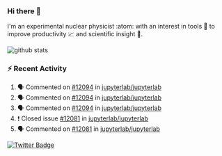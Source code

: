 ### Hi there 👋 

I'm an experimental nuclear physicist :atom: with an interest in tools :wrench: to improve productivity :chart_with_upwards_trend: and scientific insight :telescope:.

![github stats](https://github-readme-stats.vercel.app/api?username=agoose77&show_icons=true&hide_rank=true&hide_title=true&bg_color=30,e76445,904e95&text_color=efe3ec&icon_color=efe3ec)
<!--
**agoose77/agoose77** is a ✨ _special_ ✨ repository because its `README.md` (this file) appears on your GitHub profile.

Here are some ideas to get you started:

- 🔭 I’m currently working on ...
- 🌱 I’m currently learning ...
- 👯 I’m looking to collaborate on ...
- 🤔 I’m looking for help with ...
- 💬 Ask me about ...
- 📫 How to reach me: ...
- 😄 Pronouns: ...
- ⚡ Fun fact: ...
-->

### :zap: Recent Activity
<!--START_SECTION:activity-->
1. 🗣 Commented on [#12094](https://github.com/jupyterlab/jupyterlab/issues/12094) in [jupyterlab/jupyterlab](https://github.com/jupyterlab/jupyterlab)
2. 🗣 Commented on [#12094](https://github.com/jupyterlab/jupyterlab/issues/12094) in [jupyterlab/jupyterlab](https://github.com/jupyterlab/jupyterlab)
3. 🗣 Commented on [#12094](https://github.com/jupyterlab/jupyterlab/issues/12094) in [jupyterlab/jupyterlab](https://github.com/jupyterlab/jupyterlab)
4. ❗️ Closed issue [#12081](https://github.com/jupyterlab/jupyterlab/issues/12081) in [jupyterlab/jupyterlab](https://github.com/jupyterlab/jupyterlab)
5. 🗣 Commented on [#12081](https://github.com/jupyterlab/jupyterlab/issues/12081) in [jupyterlab/jupyterlab](https://github.com/jupyterlab/jupyterlab)
<!--END_SECTION:activity-->


[![Twitter Badge](https://img.shields.io/twitter/follow/agoose77?style=flat-square&logo=Twitter&logoColor=white&color=cornflowerblue)](https://twitter.com/agoose77)
